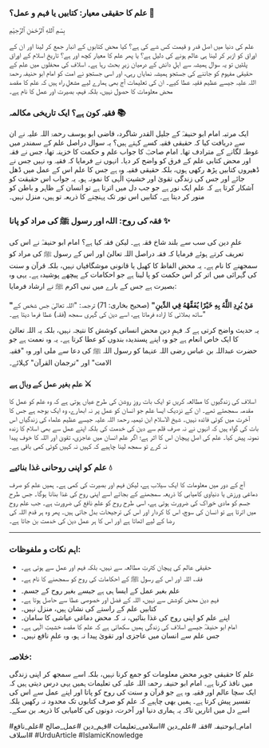 ### علم کا حقیقی معیار: کتابیں یا فہم و عمل؟ 🧠
بِسْمِ ٱللهِ ٱلرَّحْمٰنِ ٱلرَّحِيْمِ

علم کی دنیا میں اصل قدر و قیمت کس شے کی ہے؟ کیا محض کتابوں کے انبار جمع کر لینا اور ان کے اوراق کو ازبر کر لینا ہی عالم ہونے کی دلیل ہے؟ یا پھر علم کا معیار کچھ اور ہے؟ تاریخِ اسلام کے اوراق پلٹیں تو یہ سوال ہمیشہ سے اہلِ دانش کے درمیان زیرِ بحث رہا ہے۔ اسلاف کی محفلوں میں علم کے حقیقی مفہوم کو جاننے کی جستجو ہمیشہ نمایاں رہی، اور اسی جستجو نے امت کو امام ابو حنیفہ رحمۃ اللہ علیہ جیسے عظیم فقیہ عطا کیے۔ ان کی تعلیمات آج بھی ہمارے لیے مشعلِ راہ ہیں کہ علم کا مقصد محض معلومات کا حصول نہیں، بلکہ فہم، بصیرت اور عمل کا نام ہے۔

### فقیہ کون ہے؟ ایک تاریخی مکالمہ 📚
ایک مرتبہ امام ابو حنیفہؒ کے جلیل القدر شاگرد، قاضی ابو یوسف رحمۃ اللہ علیہ نے ان سے دریافت کیا کہ حقیقی فقیہ کسے کہتے ہیں؟ یہ سوال دراصل علم کے سمندر میں غوطہ لگانے کے مترادف تھا۔ امام صاحبؒ کا جواب علم و حکمت کا خزینہ تھا، جس نے فقہ اور محض کتابی علم کے فرق کو واضح کر دیا۔ انہوں نے فرمایا کہ فقیہ وہ نہیں جس نے ڈھیروں کتابیں پڑھ رکھی ہوں، بلکہ حقیقی فقیہ وہ ہے جس کا علم اس کے عمل میں ڈھل جائے اور جس کی زندگی تقویٰ اور خشیتِ الٰہی کا نمونہ ہو۔ یہ جواب اس حقیقت کو آشکار کرتا ہے کہ علم ایک نور ہے جو جب دل میں اترتا ہے تو انسان کے ظاہر و باطن کو منور کر دیتا ہے۔ کتابیں اس نور تک پہنچنے کا ذریعہ تو ہیں، منزل نہیں۔

### فقہ کی روح: اللہ اور رسول ﷺ کی مراد کو پانا ✨
علمِ دین کی سب سے بلند شاخ فقہ ہے۔ لیکن فقہ کیا ہے؟ امام ابو حنیفہؒ نے اس کی تعریف کرتے ہوئے فرمایا کہ فقہ دراصل اللہ تعالیٰ اور اس کے رسول ﷺ کی مراد کو سمجھنے کا نام ہے۔ یہ محض الفاظ کا کھیل یا قانونی موشگافیاں نہیں، بلکہ قرآن و سنت کی گہرائی میں اتر کر اس حکمت کو پا لینا ہے جو احکامات کے پیچھے پوشیدہ ہے۔ یہی وہ بصیرت ہے جس کے بارے میں نبی اکرم ﷺ نے ارشاد فرمایا:

**"مَنْ يُرِدِ اللَّهُ بِهِ خَيْرًا يُفَقِّهْهُ فِي الدِّينِ"** (صحیح بخاری: 71)
ترجمہ: "اللہ تعالیٰ جس شخص کے ساتھ بھلائی کا ارادہ فرماتا ہے، اسے دین کی گہری سمجھ (فقہ) عطا فرما دیتا ہے۔"

یہ حدیث واضح کرتی ہے کہ فہمِ دین محض انسانی کوشش کا نتیجہ نہیں، بلکہ یہ اللہ تعالیٰ کا ایک خاص انعام ہے جو وہ اپنے پسندیدہ بندوں کو عطا کرتا ہے۔ یہ وہ نعمت ہے جو حضرت عبداللہ بن عباس رضی اللہ عنہما کو رسول اللہ ﷺ کی دعا سے ملی اور وہ "فقیہ الامت" اور "ترجمان القرآن" کہلائے۔

### علم بغیر عمل کے وبال ہے ⚔️
اسلاف کی زندگیوں کا مطالعہ کریں تو ایک بات روزِ روشن کی طرح عیاں ہوتی ہے کہ وہ علم کو عمل کا مقدمہ سمجھتے تھے۔ ان کے نزدیک ایسا علم جو انسان کو عمل پر نہ ابھارے، وہ ایک بوجھ ہے جس کا آخرت میں کوئی فائدہ نہیں۔ شیخ الاسلام ابن تیمیہ رحمۃ اللہ علیہ جیسے عظیم علماء کی زندگیاں اس بات کی گواہ ہیں کہ انہوں نے نہ صرف قلم سے دین کی خدمت کی بلکہ اپنے عمل سے بھی اسلام کا زندہ نمونہ پیش کیا۔ علم کی اصل پہچان اس کا اثر ہے؛ اگر علم انسان میں عاجزی، تقویٰ اور اللہ کا خوف پیدا نہ کرے تو سمجھ لینا چاہیے کہ کہیں نہ کہیں کوئی کمی باقی ہے۔

### علم کو اپنی روحانی غذا بنائیے 💧
آج کے دور میں معلومات کا ایک سیلاب ہے، لیکن فہم اور بصیرت کی کمی ہے۔ ہمیں علم کو صرف دماغی ورزش یا دنیاوی کامیابی کا ذریعہ سمجھنے کے بجائے اسے اپنی روح کی غذا بنانا ہوگا۔ جس طرح جسم کو مادی خوراک کی ضرورت ہوتی ہے، اسی طرح روح کو علمِ نافع کی ضرورت ہے۔ جب علم روح میں اترتا ہے تو انسان کی سوچ، اس کا کردار اور اس کی ترجیحات بدل جاتی ہیں۔ پھر وہ ہر قدم اللہ کی رضا کے لیے اٹھاتا ہے اور اس کا ہر عمل دین کی خدمت بن جاتا ہے۔

---

### اہم نکات و ملفوظات:
* حقیقی عالم کی پہچان کثرتِ مطالعہ سے نہیں، بلکہ فہم اور عمل سے ہوتی ہے۔
* فقہ، اللہ اور اس کے رسول ﷺ کے احکامات کی روح کو سمجھنے کا نام ہے۔
* علم بغیر عمل کے ایسا ہی ہے جیسے بغیر روح کے جسم۔
* فہمِ دین محض کوشش سے نہیں، اللہ کے فضل اور خصوصی عطا سے حاصل ہوتا ہے۔
* کتابیں علم کے راستے کی نشان ہیں، منزل نہیں۔
* اپنے علم کو اپنی روح کی غذا بنائیں، نہ کہ محض دماغی عیاشی کا سامان۔
* امام ابو حنیفہؒ جیسے اسلاف کی زندگی ہمیں سکھاتی ہے کہ علم کا مقصد خشیتِ الٰہی ہے۔
* جس علم سے انسان میں عاجزی اور تقویٰ پیدا نہ ہو، وہ علمِ نافع نہیں۔

### خلاصہ:
علم کا حقیقی جوہر محض معلومات کو جمع کرنا نہیں، بلکہ اسے سمجھ کر اپنی زندگی میں نافذ کرنا ہے۔ امام ابو حنیفہ رحمۃ اللہ علیہ کی تعلیمات ہمیں یہی درس دیتی ہیں کہ ایک سچا عالم اور فقیہ وہ ہے جو قرآن و سنت کی روح کو پاتا اور اپنے عمل سے اس کی تفسیر پیش کرتا ہے۔ ہمیں بھی چاہیے کہ علم کو صرف کتابوں تک محدود نہ رکھیں بلکہ اسے دل میں اتاریں تاکہ یہ ہماری دنیا اور آخرت، دونوں کی کامیابی کا ذریعہ بن سکے۔

#امام_ابوحنیفہ #فقہ #علم_دین #اسلامی_تعلیمات #فہم_دین #عمل_صالح #علم_نافع #اسلاف #UrduArticle #IslamicKnowledge